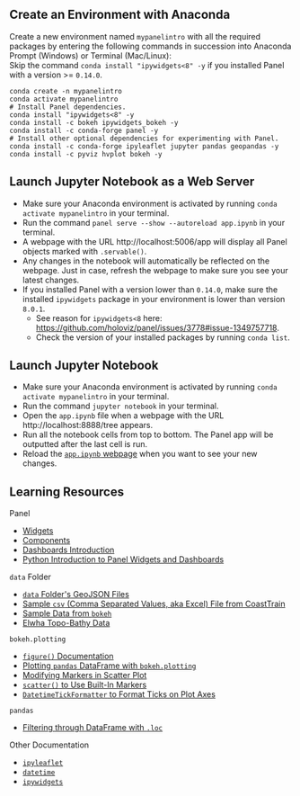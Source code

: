 ## Create an Environment with Anaconda
Create a new environment named `mypanelintro` with all the required packages by entering the following commands in succession into Anaconda Prompt (Windows) or Terminal (Mac/Linux):\
Skip the command `conda install "ipywidgets<8" -y` if you installed Panel with a version >= `0.14.0`.
```
conda create -n mypanelintro
conda activate mypanelintro
# Install Panel dependencies.
conda install "ipywidgets<8" -y
conda install -c bokeh ipywidgets_bokeh -y
conda install -c conda-forge panel -y
# Install other optional dependencies for experimenting with Panel.
conda install -c conda-forge ipyleaflet jupyter pandas geopandas -y
conda install -c pyviz hvplot bokeh -y
```

## Launch Jupyter Notebook as a Web Server
- Make sure your Anaconda environment is activated by running `conda activate mypanelintro` in your terminal.
- Run the command `panel serve --show --autoreload app.ipynb` in your terminal.
- A webpage with the URL http://localhost:5006/app will display all Panel objects marked with `.servable()`.
- Any changes in the notebook will automatically be reflected on the webpage. Just in case, refresh the webpage to make sure you see your latest changes.
- If you installed Panel with a version lower than `0.14.0`, make sure the installed `ipywidgets` package in your environment is lower than version `8.0.1`.
  - See reason for `ipywidgets<8` here: https://github.com/holoviz/panel/issues/3778#issue-1349757718.
  - Check the version of your installed packages by running `conda list`.

## Launch Jupyter Notebook
- Make sure your Anaconda environment is activated by running `conda activate mypanelintro` in your terminal.
- Run the command `jupyter notebook` in your terminal.
- Open the `app.ipynb` file when a webpage with the URL http://localhost:8888/tree appears.
- Run all the notebook cells from top to bottom. The Panel app will be outputted after the last cell is run.
- Reload the [`app.ipynb` webpage](http://localhost:8888/notebooks/app.ipynb) when you want to see your new changes.

## Learning Resources
Panel
- [Widgets](https://panel.holoviz.org/user_guide/Widgets.html)
- [Components](https://panel.holoviz.org/user_guide/Components.html)
- [Dashboards Introduction](https://youtu.be/AXpjbJUVeb4)
- [Python Introduction to Panel Widgets and Dashboards](https://youtu.be/ulHnNXNmuig)

`data` Folder
- [`data` Folder's GeoJSON Files](https://zenodo.org/record/7033367)
- [Sample `csv` (Comma Separated Values, aka Excel) File from CoastTrain](https://github.com/dbuscombe-usgs/CoastTrainMetaPlots/tree/main/metadata)
- [Sample Data from `bokeh`](https://docs.bokeh.org/en/latest/docs/reference/sampledata.html)
- [Elwha Topo-Bathy Data](https://www.sciencebase.gov/catalog/item/5a01f6d0e4b0531197b72cfe)

`bokeh.plotting`
- [`figure()` Documentation](https://docs.bokeh.org/en/latest/docs/reference/plotting/figure.html)
- [Plotting `pandas` DataFrame with `bokeh.plotting`](https://programminghistorian.org/en/lessons/visualizing-with-bokeh#the-bokeh-columndatasource)
- [Modifying Markers in Scatter Plot](https://docs.bokeh.org/en/2.4.0/docs/user_guide/data.html#mapping-marker-types)
- [`scatter()` to Use Built-In Markers](https://docs.bokeh.org/en/latest/docs/reference/models/glyphs/scatter.html)
- [`DatetimeTickFormatter` to Format Ticks on Plot Axes](https://docs.bokeh.org/en/2.4.1/docs/reference/models/formatters.html#datetimetickformatter)

`pandas`
- [Filtering through DataFrame with `.loc`](https://pandas.pydata.org/docs/reference/api/pandas.DataFrame.loc.html)

Other Documentation
- [`ipyleaflet`](https://ipyleaflet.readthedocs.io/en/latest/index.html)
- [`datetime`](https://docs.python.org/3/library/datetime.html#datetime-objects)
- [`ipywidgets`](https://ipywidgets.readthedocs.io/en/7.x/)